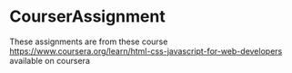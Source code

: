 # CourserAssignment
These assignments are from these course https://www.coursera.org/learn/html-css-javascript-for-web-developers available on coursera
